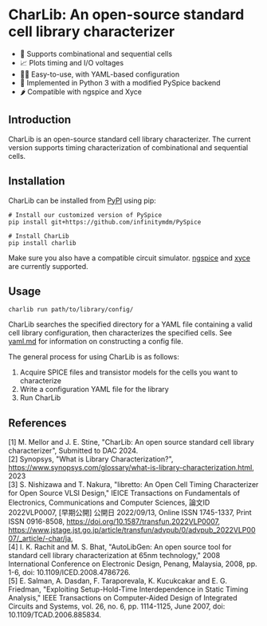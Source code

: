 # CharLib: An open-source standard cell library characterizer

- 🔩 Supports combinational and sequential cells
- 📈 Plots timing and I/O voltages
- 🧑‍💻 Easy-to-use, with YAML-based configuration
- 🐍 Implemented in Python 3 with a modified PySpice backend
- 🌶️ Compatible with ngspice and Xyce

## Introduction
CharLib is an open-source standard cell library characterizer. The current version supports timing characterization of combinational and sequential cells.

## Installation
CharLib can be installed from [PyPI](https://pypi.org/project/charlib) using pip:

```
# Install our customized version of PySpice
pip install git+https://github.com/infinitymdm/PySpice

# Install CharLib
pip install charlib
```
Make sure you also have a compatible circuit simulator. [ngspice](https://ngspice.sourceforge.io/) and [xyce](https://xyce.sandia.gov/) are currently supported.

## Usage
`charlib run path/to/library/config/`

CharLib searches the specified directory for a YAML file containing a valid cell library configuration, then characterizes the specified cells. See [yaml.md](https://github.com/stineje/CharLib/blob/main/docs/yaml.md) for information on constructing a config file.

The general process for using CharLib is as follows:
1. Acquire SPICE files and transistor models for the cells you want to characterize
2. Write a configuration YAML file for the library
3. Run CharLib

## References
[1] M. Mellor and J. E. Stine, "CharLib: An open source standard cell library characterizer", Submitted to DAC 2024. <br>
[2] Synopsys, "What is Library Characterization?", https://www.synopsys.com/glossary/what-is-library-characterization.html, 2023 <br>
[3] S. Nishizawa and T. Nakura, "libretto: An Open Cell Timing Characterizer for Open Source VLSI Design," IEICE Transactions on Fundamentals of Electronics, Communications and Computer Sciences, 論文ID 2022VLP0007, [早期公開] 公開日 2022/09/13, Online ISSN 1745-1337, Print ISSN 0916-8508, https://doi.org/10.1587/transfun.2022VLP0007, https://www.jstage.jst.go.jp/article/transfun/advpub/0/advpub_2022VLP0007/_article/-char/ja, <br>
[4] I. K. Rachit and M. S. Bhat, "AutoLibGen: An open source tool for standard cell library characterization at 65nm technology," 2008 International Conference on Electronic Design, Penang, Malaysia, 2008, pp. 1-6, doi: 10.1109/ICED.2008.4786726. <br>
[5] E. Salman, A. Dasdan, F. Taraporevala, K. Kucukcakar and E. G. Friedman, "Exploiting Setup-Hold-Time Interdependence in Static Timing Analysis," IEEE Transactions on Computer-Aided Design of Integrated Circuits and Systems, vol. 26, no. 6, pp. 1114-1125, June 2007, doi: 10.1109/TCAD.2006.885834.
